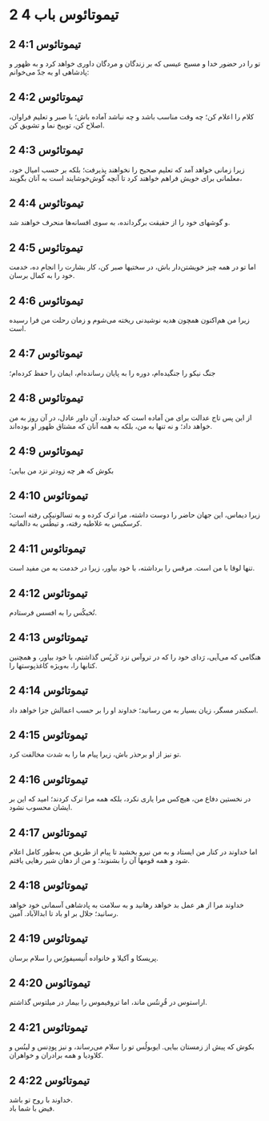 # 2 تیموتائوس باب 4

## 2 تیموتائوس 4:1

تو را در حضور خدا و مسیح عیسی که بر زندگان و مردگان داوری خواهد کرد و به ظهور و پادشاهی او به جدّ می‌خوانم:

## 2 تیموتائوس 4:2

کلام را اعلام کن؛ چه وقت مناسب باشد و چه نباشد آماده باش؛ با صبر و تعلیم فراوان، اصلاح کن، توبیخ نما و تشویق کن.

## 2 تیموتائوس 4:3

زیرا زمانی خواهد آمد که تعلیم صحیح را نخواهند پذیرفت؛ بلکه بر حسب امیال خود، معلمانی برای خویش فراهم خواهند کرد تا آنچه گوش‌خوشایند است به آنان بگویند،

## 2 تیموتائوس 4:4

و گوشهای خود را از حقیقت برگردانده، به سوی افسانه‌ها منحرف خواهند شد.

## 2 تیموتائوس 4:5

اما تو در همه چیز خویشتن‌دار باش، در سختیها صبر کن، کار بشارت را انجام ده، خدمت خود را به کمال برسان.

## 2 تیموتائوس 4:6

زیرا من هم‌اکنون همچون هدیه نوشیدنی ریخته می‌شوم و زمان رحلت من فرا رسیده است.

## 2 تیموتائوس 4:7

جنگ نیکو را جنگیده‌ام، دوره را به پایان رسانده‌ام، ایمان را حفظ کرده‌ام؛

## 2 تیموتائوس 4:8

از این پس تاج عدالت برای من آماده است که خداوند، آن داور عادل، در آن روز به من خواهد داد؛ و نه تنها به من، بلکه به همه آنان که مشتاق ظهور او بوده‌اند.

## 2 تیموتائوس 4:9

بکوش که هر چه زودتر نزد من بیایی؛

## 2 تیموتائوس 4:10

زیرا دیماس، این جهان حاضر را دوست داشته، مرا ترک کرده و به تسالونیکی رفته است؛ کرسکیس به غلاطیه رفته، و تیطُس به دالماتیه.

## 2 تیموتائوس 4:11

تنها لوقا با من است. مرقس را برداشته، با خود بیاور، زیرا در خدمت به من مفید است.

## 2 تیموتائوس 4:12

تُخیکُس را به افسس فرستادم.

## 2 تیموتائوس 4:13

هنگامی که می‌آیی، رَدای خود را که در تروآس نزد کَرپُس گذاشتم، با خود بیاور، و همچنین کتابها را، به‌ویژه کاغذ‌پوستها را.

## 2 تیموتائوس 4:14

اسکندر مسگر، زیان بسیار به من رسانید؛ خداوند او را بر حسب اعمالش جزا خواهد داد.

## 2 تیموتائوس 4:15

تو نیز از او برحذر باش، زیرا پیام ما را به شدت مخالفت کرد.

## 2 تیموتائوس 4:16

در نخستین دفاع من، هیچ‌کس مرا یاری نکرد، بلکه همه مرا ترک کردند؛ امید که این بر ایشان محسوب نشود.

## 2 تیموتائوس 4:17

اما خداوند در کنار من ایستاد و به من نیرو بخشید تا پیام از طریق من به‌طور کامل اعلام شود و همه قومها آن را بشنوند؛ و من از دهان شیر رهایی یافتم.

## 2 تیموتائوس 4:18

خداوند مرا از هر عمل بد خواهد رهانید و به سلامت به پادشاهی آسمانی خود خواهد رسانید؛ جلال بر او باد تا ابدالآباد. آمین.

## 2 تیموتائوس 4:19

پریسکا و آکیلا و خانواده اُنیسیفورُس را سلام برسان.

## 2 تیموتائوس 4:20

اراستوس در قُرِنتُس ماند، اما تروفیموس را بیمار در میلتوس گذاشتم.

## 2 تیموتائوس 4:21

بکوش که پیش از زمستان بیایی. ایوبولُس تو را سلام می‌رساند، و نیز پودِنس و لینُس و کلاودیا و همه برادران و خواهران.

## 2 تیموتائوس 4:22

خداوند با روح تو باشد.  
فیض با شما باد.
